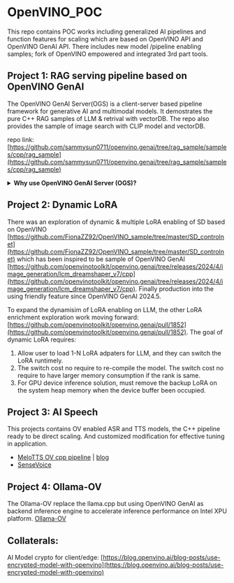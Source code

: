 # OpenVINO_POC
This repo contains POC works including generalized AI pipelines and function features for scaling which are based on OpenVINO API and OpenVINO GenAI API. There includes new model /pipeline enabling samples; fork of OpenVINO empowered and integrated 3rd part tools.

## Project 1: RAG serving pipeline based on OpenVINO GenAI
The OpenVINO GenAI Server(OGS) is a client-server based pipeline framework for generative AI and multimodal models. It demostrates the pure C++ RAG samples of LLM & retrival with vectorDB. The repo also provides the sample of image search with CLIP model and vectorDB.

repo link: [https://github.com/sammysun0711/openvino.genai/tree/rag_sample/samples/cpp/rag_sample](https://github.com/sammysun0711/openvino.genai/tree/rag_sample/samples/cpp/rag_sample)
<details>
<summary><b>Why use OpenVINO GenAI Server (OGS)? </b></summary>
<li>Most <b>light-weighted</b> serving solution without docker container;</li> 
<li>Pure <b>C++ interface</b> for edge/client application deployment;</li>
<li>Pure OpenVINO backend with <b>minimum package size</b>;</li>
<li><b>Cross Hardware platform</b> deployment among Intel CPU/iGPU/dGPU/NPU;</li>
  
  ![OpenVINO GenAI Server Architecture](https://github.com/user-attachments/assets/faa394cf-4a03-48db-990e-0a44102b787d "OpenVINO GenAI Server Architecture")
</details>

## Project 2: Dynamic LoRA
There was an exploration of dynamic & multiple LoRA enabling of SD based on OpenVINO [https://github.com/FionaZZ92/OpenVINO_sample/tree/master/SD_controlnet](https://github.com/FionaZZ92/OpenVINO_sample/tree/master/SD_controlnet) which has been inspired to be sample of OpenVINO GenAI [https://github.com/openvinotoolkit/openvino.genai/tree/releases/2024/4/image_generation/lcm_dreamshaper_v7/cpp](https://github.com/openvinotoolkit/openvino.genai/tree/releases/2024/4/image_generation/lcm_dreamshaper_v7/cpp). Finally production into the using friendly feature since OpenVINO GenAI 2024.5.

To expand the dynamisim of LoRA enabling on LLM, the other LoRA enrichment exploration work moving forward: [https://github.com/openvinotoolkit/openvino.genai/pull/1852](https://github.com/openvinotoolkit/openvino.genai/pull/1852). The goal of dynamic LoRA requires:
1. Allow user to load 1-N LoRA adpaters for LLM, and they can switch the LoRA runtimely. 
2. The switch cost no require to re-compile the model. The switch cost no require to have larger memory consumption if the rank is same.
3. For GPU device inference solution, must remove the backup LoRA on the system heap memory when the device buffer been occupied. 

## Project 3: AI Speech
This projects contains OV enabled ASR and TTS models, the C++ pipeline ready to be direct scaling. And customized modification for effective tuning in application.
* [MeloTTS OV cpp pipeline](https://github.com/apinge/MeloTTS.cpp) | [blog](https://blog.openvino.ai/blog-posts/optimizing-melotts-for-aipc-deployment-with-openvino-a-lightweight-tts-solution)
* [SenseVoice](https://github.com/apinge/SenseVoice.OpenVINO)

## Project 4: Ollama-OV
The Ollama-OV replace the llama.cpp but using OpenVINO GenAI as backend inference engine to accelerate inference performance on Intel XPU platform.
[Ollama-OV](https://github.com/FionaZZ92/openvino_contrib/tree/ollama_openvino/modules/ollama_openvino)

## Collaterals:
AI Model crypto for client/edge: [https://blog.openvino.ai/blog-posts/use-encrypted-model-with-openvino](https://blog.openvino.ai/blog-posts/use-encrypted-model-with-openvino)


